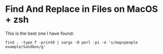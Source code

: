 
# Find And Replace in Files on MacOS + zsh 

This is the best one I have found:

`find . -type f -print0 | xargs -0 perl -pi -e 's/mapspeople example/Sandbox/g'`
